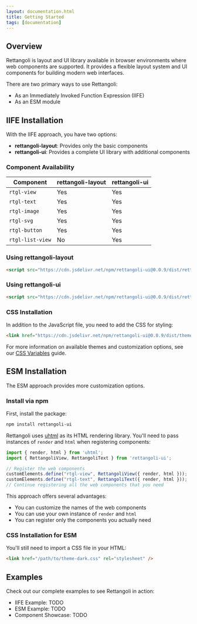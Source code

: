 ```yaml
---
layout: documentation.html
title: Getting Started
tags: [documentation]
---
```


## Overview

Rettangoli is layout and UI library available in browser environments where web components are supported. It provides a flexible layout system and UI components for building modern web interfaces.

There are two primary ways to use Rettangoli:

* As an Immediately Invoked Function Expression (IIFE)
* As an ESM module

## IIFE Installation

With the IIFE approach, you have two options:

* **rettangoli-layout**: Provides only the basic components
* **rettangoli-ui**: Provides a complete UI library with additional components

### Component Availability

| Component | rettangoli-layout | rettangoli-ui |
|-----------|-------------------|---------------|
| `rtgl-view` | Yes | Yes | 
| `rtgl-text` | Yes | Yes |
| `rtgl-image` | Yes | Yes |
| `rtgl-svg` | Yes | Yes |
| `rtgl-button` | Yes | Yes |
| `rtgl-list-view` | No | Yes |

### Using rettangoli-layout

```html
<script src="https://cdn.jsdelivr.net/npm/rettangoli-ui@0.0.9/dist/rettangoli-iife-layout.min.js"></script>
```

### Using rettangoli-ui

```html
<script src="https://cdn.jsdelivr.net/npm/rettangoli-ui@0.0.9/dist/rettangoli-iife-ui.min.js"></script>
```

### CSS Installation

In addition to the JavaScript file, you need to add the CSS for styling:

```html
<link href="https://cdn.jsdelivr.net/npm/rettangoli-ui@0.0.9/dist/themes/theme-dark.css" rel="stylesheet" />
```

For more information on available themes and customization options, see our [CSS Variables](/docs/introduction/css-variables) guide.

## ESM Installation

The ESM approach provides more customization options.

### Install via npm

First, install the package:

```bash
npm install rettangoli-ui
```

Rettangoli uses [uhtml](https://github.com/WebReflection/uhtml) as its HTML rendering library. You'll need to pass instances of `render` and `html` when registering components:

```js
import { render, html } from 'uhtml';
import { RettangoliView, RettangoliText } from 'rettangoli-ui'; 

// Register the web components
customElements.define("rtgl-view", RettangoliView({ render, html }));
customElements.define("rtgl-text", RettangoliText({ render, html }));
// Continue registering all the web components that you need
```

This approach offers several advantages:

* You can customize the names of the web components
* You can use your own instance of `render` and `html`
* You can register only the components you actually need

### CSS Installation for ESM

You'll still need to import a CSS file in your HTML:

```html
<link href="/path/to/theme-dark.css" rel="stylesheet" />
```

## Examples

Check out our complete examples to see Rettangoli in action:

* IIFE Example: TODO
* ESM Example: TODO
* Component Showcase: TODO
